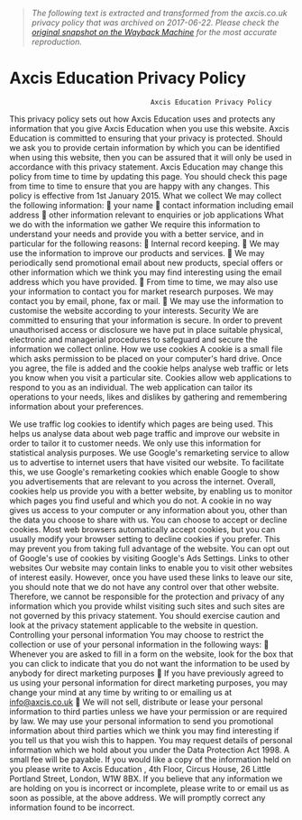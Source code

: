 > *The following text is extracted and transformed from the axcis.co.uk privacy policy that was archived on 2017-06-22. Please check the [original snapshot on the Wayback Machine](https://web.archive.org/web/20170622132857id_/http%3A//www.axcis.co.uk/userfiles/files/AxcisEducationPrivacyPolicy-Jul2015.pdf) for the most accurate reproduction.*

# Axcis Education Privacy Policy

                                       Axcis Education Privacy Policy
This privacy policy sets out how Axcis Education uses and protects any information that you give Axcis
Education when you use this website.
Axcis Education is committed to ensuring that your privacy is protected. Should we ask you to provide
certain information by which you can be identified when using this website, then you can be assured that
it will only be used in accordance with this privacy statement.
Axcis Education may change this policy from time to time by updating this page. You should check this
page from time to time to ensure that you are happy with any changes. This policy is effective from 1st
January 2015.
What we collect
We may collect the following information:
         your name
         contact information including email address
         other information relevant to enquiries or job applications
What we do with the information we gather
We require this information to understand your needs and provide you with a better service, and in
particular for the following reasons:
         Internal record keeping.
         We may use the information to improve our products and services.
         We may periodically send promotional email about new products, special offers or other
          information which we think you may find interesting using the email address which you have
          provided.
         From time to time, we may also use your information to contact you for market research
          purposes. We may contact you by email, phone, fax or mail.
         We may use the information to customise the website according to your interests.
Security
We are committed to ensuring that your information is secure. In order to prevent unauthorised access
or disclosure we have put in place suitable physical, electronic and managerial procedures to safeguard
and secure the information we collect online.
How we use cookies
A cookie is a small file which asks permission to be placed on your computer's hard drive. Once you
agree, the file is added and the cookie helps analyse web traffic or lets you know when you visit a
particular site. Cookies allow web applications to respond to you as an individual. The web application
can tailor its operations to your needs, likes and dislikes by gathering and remembering information
about your preferences.


We use traffic log cookies to identify which pages are being used. This helps us analyse data about web
page traffic and improve our website in order to tailor it to customer needs. We only use this information
for statistical analysis purposes.
We use Google's remarketing service to allow us to advertise to internet users that have visited our
website. To facilitate this, we use Google's remarketing cookies which enable Google to show you
advertisements that are relevant to you across the internet.
Overall, cookies help us provide you with a better website, by enabling us to monitor which pages you
find useful and which you do not. A cookie in no way gives us access to your computer or any information
about you, other than the data you choose to share with us.
You can choose to accept or decline cookies. Most web browsers automatically accept cookies, but you
can usually modify your browser setting to decline cookies if you prefer. This may prevent you from
taking full advantage of the website.
You can opt out of Google's use of cookies by visiting Google's Ads Settings.
Links to other websites
Our website may contain links to enable you to visit other websites of interest easily. However, once you
have used these links to leave our site, you should note that we do not have any control over that other
website. Therefore, we cannot be responsible for the protection and privacy of any information which
you provide whilst visiting such sites and such sites are not governed by this privacy statement. You
should exercise caution and look at the privacy statement applicable to the website in question.
Controlling your personal information
You may choose to restrict the collection or use of your personal information in the following ways:
         Whenever you are asked to fill in a form on the website, look for the box that you can click to
          indicate that you do not want the information to be used by anybody for direct marketing
          purposes
         If you have previously agreed to us using your personal information for direct marketing
          purposes, you may change your mind at any time by writing to or emailing us at info@axcis.co.uk
         We will not sell, distribute or lease your personal information to third parties unless we have
          your permission or are required by law. We may use your personal information to send you
          promotional information about third parties which we think you may find interesting if you tell
          us that you wish this to happen.
You may request details of personal information which we hold about you under the Data Protection Act
1998. A small fee will be payable. If you would like a copy of the information held on you please write to
Axcis Education , 4th Floor, Circus House, 26 Little Portland Street, London, W1W 8BX.
If you believe that any information we are holding on you is incorrect or incomplete, please write to or
email us as soon as possible, at the above address. We will promptly correct any information found to be
incorrect.
